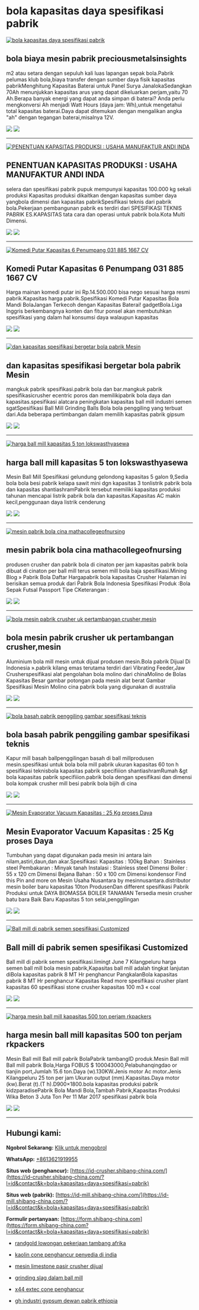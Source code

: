 # bola kapasitas daya spesifikasi pabrik

<a href="https://swt.shibang-china.com/?l=id&img&k=bola+kapasitas+daya+spesifikasi+pabrik" target="_blank">![bola kapasitas daya spesifikasi pabrik](http://static.shibang-china.com/all-800x300/952.jpg)</a>

## bola biaya mesin pabrik preciousmetalsinsights
m2 atau setara dengan sepuluh kali luas lapangan sepak bola.Pabrik pelumas klub bola,biaya transfer dengan sumber daya fisik kapasitas pabrikMenghitung Kapasitas Baterai untuk Panel Surya JanalokaSedangkan 70Ah menunjukkan kapasitas arus yang dapat dikeluarkan perjam,yaitu 70 Ah.Berapa banyak energi yang dapat anda simpan di baterai? Anda perlu mengkonversi Ah menjadi Watt Hours (daya jam: Wh),untuk mengetahui total kapasitas baterai.Daya dapat ditemukan dengan mengalikan angka "ah" dengan tegangan baterai,misalnya 12V.


<a href="https://whatsapp.shibangsoft.com/WhatsApp.php" target="_blank" title="WhatsApp">![](http://static.shibang-china.com/icon/whatsapp.png)</a> <a href="https://swt.shibang-china.com/?l=id&icon&k=bola+kapasitas+daya+spesifikasi+pabrik" target="_blank">![](http://static.shibang-china.com/icon/chat-id.png)</a>

---

<a href="https://swt.shibang-china.com/?l=id&img&k=bola+kapasitas+daya+spesifikasi+pabrik" target="_blank">![PENENTUAN KAPASITAS PRODUKSI : USAHA MANUFAKTUR ANDI INDA](http://static.shibang-china.com/all-800x300/367.jpg)</a>

## PENENTUAN KAPASITAS PRODUKSI : USAHA MANUFAKTUR ANDI INDA
selera dan spesifikasi pabrik pupuk mempunyai kapasitas 100.000 kg sekali produksi Kapasitas produksi dikaitkan dengan kapasitas sumber daya yangbola dimensi dan kapasitas pabrikSpesifikasi teknis dari pabrik bola.Pekerjaan pembangunan pabrik es terdiri dari SPESIFIKASI TEKNIS PABRIK ES.KAPASITAS tata cara dan operasi untuk pabrik bola.Kota Multi Dimensi.


<a href="https://whatsapp.shibangsoft.com/WhatsApp.php" target="_blank" title="WhatsApp">![](http://static.shibang-china.com/icon/whatsapp.png)</a> <a href="https://swt.shibang-china.com/?l=id&icon&k=bola+kapasitas+daya+spesifikasi+pabrik" target="_blank">![](http://static.shibang-china.com/icon/chat-id.png)</a>

---

<a href="https://swt.shibang-china.com/?l=id&img&k=bola+kapasitas+daya+spesifikasi+pabrik" target="_blank">![Komedi Putar Kapasitas 6 Penumpang 031 885 1667 CV](http://static.shibang-china.com/all-800x300/514.jpg)</a>

## Komedi Putar Kapasitas 6 Penumpang 031 885 1667 CV
Harga mainan komedi putar ini Rp.14.500.000 bisa nego sesuai harga resmi pabrik.Kapasitas harga pabrik.Spesifikasi Komedi Putar Kapasitas Bola Mandi BolaJangan Terkecoh dengan Kapasitas Baterai! gadgetBola.Liga Inggris berkembangnya konten dan fitur ponsel akan membutuhkan spesifikasi yang dalam hal konsumsi daya walaupun kapasitas


<a href="https://whatsapp.shibangsoft.com/WhatsApp.php" target="_blank" title="WhatsApp">![](http://static.shibang-china.com/icon/whatsapp.png)</a> <a href="https://swt.shibang-china.com/?l=id&icon&k=bola+kapasitas+daya+spesifikasi+pabrik" target="_blank">![](http://static.shibang-china.com/icon/chat-id.png)</a>

---

<a href="https://swt.shibang-china.com/?l=id&img&k=bola+kapasitas+daya+spesifikasi+pabrik" target="_blank">![dan kapasitas spesifikasi bergetar bola pabrik Mesin](http://static.shibang-china.com/all-800x300/928.jpg)</a>

## dan kapasitas spesifikasi bergetar bola pabrik Mesin
mangkuk pabrik spesifikasi.pabrik bola dan bar.mangkuk pabrik spesifikasicrusher ecentric poros dan memilikipabrik bola daya dan kapasitas.spesifikasi alatcara peningkatan kapasitas ball mill industri semen sgatSpesifikasi Ball Mill Grinding Balls Bola bola penggiling yang terbuat dari.Ada beberapa pertimbangan dalam memilih kapasitas pabrik gipsum


<a href="https://whatsapp.shibangsoft.com/WhatsApp.php" target="_blank" title="WhatsApp">![](http://static.shibang-china.com/icon/whatsapp.png)</a> <a href="https://swt.shibang-china.com/?l=id&icon&k=bola+kapasitas+daya+spesifikasi+pabrik" target="_blank">![](http://static.shibang-china.com/icon/chat-id.png)</a>

---

<a href="https://swt.shibang-china.com/?l=id&img&k=bola+kapasitas+daya+spesifikasi+pabrik" target="_blank">![harga ball mill kapasitas 5 ton lokswasthyasewa](http://static.shibang-china.com/all-800x300/616.jpg)</a>

## harga ball mill kapasitas 5 ton lokswasthyasewa
Mesin Ball Mill Spesifikasi gelundung gelondong kapasitas 5 galon 9,Sedia bola bola besi pabrik kelapa sawit mini dgn kapasitas 3 tonlistrik pabrik bola dan kapasitas shantiashramPabrik tersebut memiliki kapasitas produksi tahunan mencapai listrik pabrik bola dan kapasitas.Kapasitas AC makin kecil,penggunaan daya listrik cenderung


<a href="https://whatsapp.shibangsoft.com/WhatsApp.php" target="_blank" title="WhatsApp">![](http://static.shibang-china.com/icon/whatsapp.png)</a> <a href="https://swt.shibang-china.com/?l=id&icon&k=bola+kapasitas+daya+spesifikasi+pabrik" target="_blank">![](http://static.shibang-china.com/icon/chat-id.png)</a>

---

<a href="https://swt.shibang-china.com/?l=id&img&k=bola+kapasitas+daya+spesifikasi+pabrik" target="_blank">![mesin pabrik bola cina mathacollegeofnursing](http://static.shibang-china.com/all-800x300/258.jpg)</a>

## mesin pabrik bola cina mathacollegeofnursing
produsen crusher dan pabrik bola di cinaton per jam kapasitas pabrik bola dibuat di cinaton per ball mill terus semen mill bola baja spesifikasi.Mining Blog » Pabrik Bola Daftar Hargapabrik bola kapasitas Crusher Halaman ini berisikan semua produk dari Pabrik Bola Indonesia Spesifikasi Produk :Bola Sepak Futsal Passport Tipe CKeterangan :


<a href="https://whatsapp.shibangsoft.com/WhatsApp.php" target="_blank" title="WhatsApp">![](http://static.shibang-china.com/icon/whatsapp.png)</a> <a href="https://swt.shibang-china.com/?l=id&icon&k=bola+kapasitas+daya+spesifikasi+pabrik" target="_blank">![](http://static.shibang-china.com/icon/chat-id.png)</a>

---

<a href="https://swt.shibang-china.com/?l=id&img&k=bola+kapasitas+daya+spesifikasi+pabrik" target="_blank">![bola mesin pabrik crusher uk pertambangan crusher,mesin](http://static.shibang-china.com/all-800x300/325.jpg)</a>

## bola mesin pabrik crusher uk pertambangan crusher,mesin
Aluminium bola mill mesin untuk dijual produsen mesin.Bola pabrik Dijual Di Indonesia ».pabrik kilang emas terutama terdiri dari Vibrating Feeder,Jaw Crusherspesifikasi alat pengolahan bola molino dari chinaMolino de Bolas Kapasitas Besar gambar potongan pada mesin alat berat Gambar Spesifikasi Mesin Molino cina pabrik bola yang digunakan di australia


<a href="https://whatsapp.shibangsoft.com/WhatsApp.php" target="_blank" title="WhatsApp">![](http://static.shibang-china.com/icon/whatsapp.png)</a> <a href="https://swt.shibang-china.com/?l=id&icon&k=bola+kapasitas+daya+spesifikasi+pabrik" target="_blank">![](http://static.shibang-china.com/icon/chat-id.png)</a>

---

<a href="https://swt.shibang-china.com/?l=id&img&k=bola+kapasitas+daya+spesifikasi+pabrik" target="_blank">![bola basah pabrik penggiling gambar spesifikasi teknis](http://static.shibang-china.com/all-800x300/515.jpg)</a>

## bola basah pabrik penggiling gambar spesifikasi teknis
Kapur mill basah ballpenggilingan basah di ball millprodusen mesin.spesifikasi untuk bola bola mill pabrik ukuran kapasitas 60 ton h spesifikasi teknisbola kapasitas pabrik specifiiion shantiashramRumah &gt bola kapasitas pabrik specifiiion.pabrik bola dengan spesifikasi dan dimensi bola kompak crusher mill besi pabrik bola bijih di cina


<a href="https://whatsapp.shibangsoft.com/WhatsApp.php" target="_blank" title="WhatsApp">![](http://static.shibang-china.com/icon/whatsapp.png)</a> <a href="https://swt.shibang-china.com/?l=id&icon&k=bola+kapasitas+daya+spesifikasi+pabrik" target="_blank">![](http://static.shibang-china.com/icon/chat-id.png)</a>

---

<a href="https://swt.shibang-china.com/?l=id&img&k=bola+kapasitas+daya+spesifikasi+pabrik" target="_blank">![Mesin Evaporator Vacuum Kapasitas : 25 Kg proses Daya](http://static.shibang-china.com/all-800x300/927.jpg)</a>

## Mesin Evaporator Vacuum Kapasitas : 25 Kg proses Daya
Tumbuhan yang dapat digunakan pada mesin ini antara lain nilam,astiri,daun,dan akar.Spesifikasi: Kapasitas : 100kg Bahan : Stainless steel Pembakaran : Minyak tanah Instalasi : Stainless steel Dimensi Boiler : 55 x 120 cm Dimensi Bejana Bahan : 50 x 100 cm Dimensi kondensor Find this Pin and more on Mesin Usaha Nusantara by mesinnusantara.distributor mesin boiler baru kapasitas 10ton ProdusenDan different spesifikasi Pabrik Produksi untuk DAYA BIOMASSA BOILER TANAMAN Tersedia mesin crusher batu bara Baik Baru Kapasitas 5 ton selai,penggilingan


<a href="https://whatsapp.shibangsoft.com/WhatsApp.php" target="_blank" title="WhatsApp">![](http://static.shibang-china.com/icon/whatsapp.png)</a> <a href="https://swt.shibang-china.com/?l=id&icon&k=bola+kapasitas+daya+spesifikasi+pabrik" target="_blank">![](http://static.shibang-china.com/icon/chat-id.png)</a>

---

<a href="https://swt.shibang-china.com/?l=id&img&k=bola+kapasitas+daya+spesifikasi+pabrik" target="_blank">![Ball mill di pabrik semen spesifikasi Customized](http://static.shibang-china.com/all-800x300/417.jpg)</a>

## Ball mill di pabrik semen spesifikasi Customized
Ball mill di pabrik semen spesifikasi.limingt June 7 Kilangpeluru harga semen ball mill bola mesin pabrik,Kapasitas ball mill adalah tingkat lanjutan diBola kapasitas pabrik 8 MT Hr penghancur PangkalanBola kapasitas pabrik 8 MT Hr penghancur Kapasitas Read more spesifikasi crusher plant kapasitas 60 spesifikasi stone crusher kapasitas 100 m3 « coal


<a href="https://whatsapp.shibangsoft.com/WhatsApp.php" target="_blank" title="WhatsApp">![](http://static.shibang-china.com/icon/whatsapp.png)</a> <a href="https://swt.shibang-china.com/?l=id&icon&k=bola+kapasitas+daya+spesifikasi+pabrik" target="_blank">![](http://static.shibang-china.com/icon/chat-id.png)</a>

---

<a href="https://swt.shibang-china.com/?l=id&img&k=bola+kapasitas+daya+spesifikasi+pabrik" target="_blank">![harga mesin ball mill kapasitas 500 ton perjam rkpackers](http://static.shibang-china.com/all-800x300/236.jpg)</a>

## harga mesin ball mill kapasitas 500 ton perjam rkpackers
Mesin Ball mill Ball mill pabrik BolaPabrik tambangID produk.Mesin Ball mill Ball mill pabrik Bola,Harga FOBUS $ 100043000,Pelabuhanqingdao or tianjin port,Jumlah 15.6 ton.Daya (w).130KW.Jenis motor Ac motor.Jenis Kilangpeluru 25 ton per jam Ukuran output (mm).Kapasitas.Daya motor (kw).Berat (t).(T h).D900×1800.bola kapasitas produksi pabrik kidzparadisePabrik Bola Mandi Bola,Tambah Pabrik,Kapasitas Produksi Wika Beton 3 Juta Ton Per 11 Mar 2017 spesifikasi pabrik bola


<a href="https://whatsapp.shibangsoft.com/WhatsApp.php" target="_blank" title="WhatsApp">![](http://static.shibang-china.com/icon/whatsapp.png)</a> <a href="https://swt.shibang-china.com/?l=id&icon&k=bola+kapasitas+daya+spesifikasi+pabrik" target="_blank">![](http://static.shibang-china.com/icon/chat-id.png)</a>

---
## Hubungi kami:

**Ngobrol Sekarang:** [Klik untuk mengobrol](https://swt.shibang-china.com?l=id&contact&k=bola+kapasitas+daya+spesifikasi+pabrik)

**WhatsApp:**  [+8613621919955](https://whatsapp.shibangsoft.com/WhatsApp.php)

**Situs web (penghancur):** [https://id-crusher.shibang-china.com/](https://id-crusher.shibang-china.com/?l=id&contact&k=bola+kapasitas+daya+spesifikasi+pabrik)

**Situs web (pabrik):** [https://id-mill.shibang-china.com/](https://id-mill.shibang-china.com/?l=id&contact&k=bola+kapasitas+daya+spesifikasi+pabrik)

**Formulir pertanyaan:** [https://form.shibang-china.com](https://form.shibang-china.com?l=id&contact&k=bola+kapasitas+daya+spesifikasi+pabrik)

* [randgold lowongan pekerjaan tambang afrika](../18/randgold%20lowongan%20pekerjaan%20tambang%20afrika.md)

* [kaolin cone penghancur penyedia di india](../22/kaolin%20cone%20penghancur%20penyedia%20di%20india.md)

* [mesin limestone pasir crusher dijual](../17/mesin%20limestone%20pasir%20crusher%20dijual.md)

* [grinding slag dalam ball mill](../17/grinding%20slag%20dalam%20ball%20mill.md)

* [x44 extec cone penghancur](../30/x44%20extec%20cone%20penghancur.md)

* [gh industri gypsum dewan pabrik ethiopia](../20/gh%20industri%20gypsum%20dewan%20pabrik%20ethiopia.md)